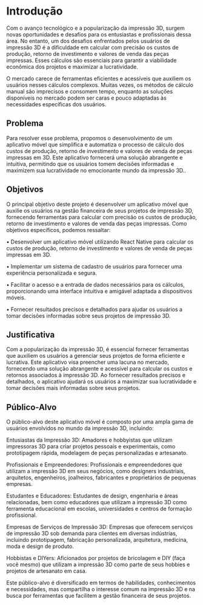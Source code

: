 # Introdução

Com o avanço tecnológico e a popularização da impressão 3D, surgem novas oportunidades e desafios para os entusiastas e profissionais dessa área. No entanto, um dos desafios enfrentados pelos usuários de impressão 3D é a dificuldade em calcular com precisão os custos de produção, retorno de investimento e valores de venda das peças impressas. Esses cálculos são essenciais para garantir a viabilidade econômica dos projetos e maximizar a lucratividade.

O mercado carece de ferramentas eficientes e acessíveis que auxiliem os usuários nesses cálculos complexos. Muitas vezes, os métodos de cálculo manual são imprecisos e consomem tempo, enquanto as soluções disponíveis no mercado podem ser caras e pouco adaptadas às necessidades específicas dos usuários.


## Problema
Para resolver esse problema, propomos o desenvolvimento de um aplicativo móvel que simplifica e automatiza o processo de cálculo dos custos de produção, retorno de investimento e valores de venda de peças impressas em 3D. Este aplicativo fornecerá uma solução abrangente e intuitiva, permitindo que os usuários tomem decisões informadas e maximizem sua lucratividade no emocionante mundo da impressão 3D..

## Objetivos

O principal objetivo deste projeto é desenvolver um aplicativo móvel que auxilie os usuários na gestão financeira de seus projetos de impressão 3D, fornecendo ferramentas para calcular com precisão os custos de produção, retorno de investimento e valores de venda das peças impressas.
Como objetivos específicos, podemos ressaltar:

•	Desenvolver um aplicativo móvel utilizando React Native para calcular os custos de produção, retorno de investimento e valores de venda de peças impressas em 3D.

•	Implementar um sistema de cadastro de usuários para fornecer uma experiência personalizada e segura.


•	Facilitar o acesso e a entrada de dados necessários para os cálculos, proporcionando uma interface intuitiva e amigável adaptada a dispositivos móveis.

•	Fornecer resultados precisos e detalhados para ajudar os usuários a tomar decisões informadas sobre seus projetos de impressão 3D.

## Justificativa

Com a popularização da impressão 3D, é essencial fornecer ferramentas que auxiliem os usuários a gerenciar seus projetos de forma eficiente e lucrativa. Este aplicativo visa preencher uma lacuna no mercado, fornecendo uma solução abrangente e acessível para calcular os custos e retornos associados à impressão 3D. Ao fornecer resultados precisos e detalhados, o aplicativo ajudará os usuários a maximizar sua lucratividade e tomar decisões mais informadas sobre seus projetos.

## Público-Alvo

O público-alvo deste aplicativo móvel é composto por uma ampla gama de usuários envolvidos no mundo da impressão 3D, incluindo:

Entusiastas da Impressão 3D: Amadores e hobbyistas que utilizam impressoras 3D para criar projetos pessoais e experimentais, como prototipagem rápida, modelagem de peças personalizadas e artesanato.

Profissionais e Empreendedores: Profissionais e empreendedores que utilizam a impressão 3D em seus negócios, como designers industriais, arquitetos, engenheiros, joalheiros, fabricantes e proprietários de pequenas empresas.

Estudantes e Educadores: Estudantes de design, engenharia e áreas relacionadas, bem como educadores que utilizam a impressão 3D como ferramenta educacional em escolas, universidades e centros de formação profissional.

Empresas de Serviços de Impressão 3D: Empresas que oferecem serviços de impressão 3D sob demanda para clientes em diversas indústrias, incluindo prototipagem, fabricação personalizada, arquitetura, medicina, moda e design de produto.

Hobbistas e DIYers: Aficionados por projetos de bricolagem e DIY (faça você mesmo) que utilizam a impressão 3D como parte de seus hobbies e projetos de artesanato em casa.

Este público-alvo é diversificado em termos de habilidades, conhecimentos e necessidades, mas compartilha o interesse comum na impressão 3D e na busca por ferramentas que facilitem a gestão financeira de seus projetos.
